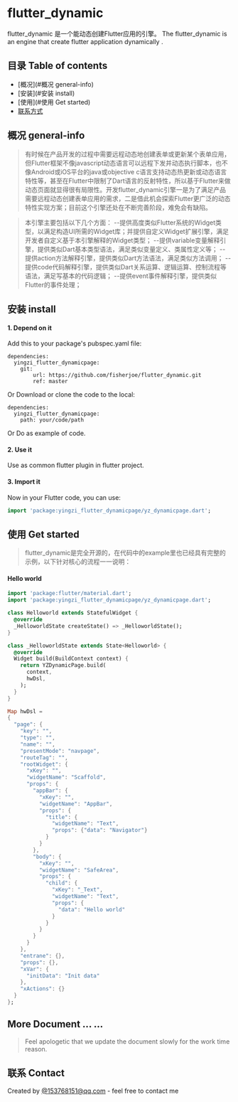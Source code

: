 # flutter_dynamic
flutter_dynamic 是一个能动态创建Flutter应用的引擎。
The flutter_dynamic is an engine that create flutter application dynamically .

## 目录 Table of contents
* [概况](#概况 general-info)
* [安装](#安装 install)
* [使用](#使用 Get started)
* [联系方式](#contact)

## 概况 general-info

> 有时候在产品开发的过程中需要远程动态地创建表单或更新某个表单应用，但Flutter框架不像javascript动态语言可以远程下发并动态执行脚本，也不像Android或iOS平台的java或objective c语言支持动态热更新或动态语言特性等，甚至在Flutter中限制了Dart语言的反射特性，所以基于Flutter来做动态页面就显得很有局限性。开发flutter_dynamic引擎一是为了满足产品需要远程动态创建表单应用的需求，二是借此机会探索Flutter更广泛的动态特性实现方案；目前这个引擎还处在不断完善阶段，难免会有缺陷。

> 本引擎主要包括以下几个方面：
--提供高度类似Flutter系统的Widget类型，以满足构造UI所需的Widget库；并提供自定义Widget扩展引擎，满足开发者自定义基于本引擎解释的Widget类型；
--提供variable变量解释引擎，提供类似Dart基本类型语法，满足类似变量定义、类属性定义等；
--提供action方法解释引擎，提供类似Dart方法语法，满足类似方法调用；
--提供code代码解释引擎，提供类似Dart关系运算、逻辑运算、控制流程等语法，满足写基本的代码逻辑；
--提供event事件解释引擎，提供类似Flutter的事件处理；

## 安装 install
#### 1. Depend on it
Add this to your package's pubspec.yaml file:
```
dependencies:
  yingzi_flutter_dynamicpage:
  	git:
		url: https://github.com/fisherjoe/flutter_dynamic.git
		ref: master
```
Or 
Download or clone the code  to the local:
```
dependencies:
  yingzi_flutter_dynamicpage:
  	path: your/code/path
```
Or
Do as example of code.

#### 2. Use it

Use as common flutter plugin in  flutter project.

#### 3. Import it
Now in your Flutter code, you can use:
```dart
import 'package:yingzi_flutter_dynamicpage/yz_dynamicpage.dart';
```

## 使用 Get started
> flutter_dynamic是完全开源的，在代码中的example里也已经具有完整的示例，以下针对核心的流程一一说明：

#### Hello world

```dart
import 'package:flutter/material.dart';
import 'package:yingzi_flutter_dynamicpage/yz_dynamicpage.dart';

class Helloworld extends StatefulWidget {
  @override
  _HelloworldState createState() => _HelloworldState();
}

class _HelloworldState extends State<Helloworld> {
  @override
  Widget build(BuildContext context) {
    return YZDynamicPage.build(
      context, 
      hwDsl, 
    );
  }
}

Map hwDsl =
{
  "page": {
    "key": "",
    "type": "",
    "name": "",
    "presentMode": "navpage", 
    "routeTag": "",    
    "rootWidget": {
      "xKey": "",
      "widgetName": "Scaffold",
      "props": {
        "appBar": {
          "xKey": "",
          "widgetName": "AppBar",
          "props": {
            "title": {
              "widgetName": "Text",
              "props": {"data": "Navigator"}
            }
          }
        },
        "body": {
          "xKey": "",
          "widgetName": "SafeArea",
          "props": {
            "child": {
              "xKey": "_Text",
              "widgetName": "Text",
              "props": {
                "data": "Hello world"
              }
            }
          }
        }
      }      
    },
    "entrane": {}, 
    "props": {},
    "xVar": {
      "initData": "Init data"
    }, 
    "xActions": {}   
  }
};
```

## More Document ... ...
> Feel apologetic that we update the document slowly for the work time reason.

## 联系 Contact
Created by [@153768151@qq.com](https://github.com/fisherjoe) - feel free to contact me